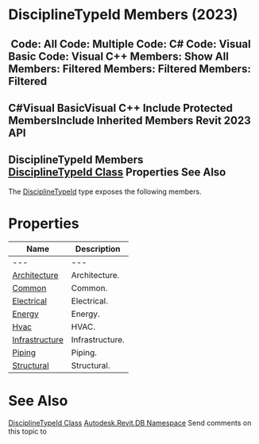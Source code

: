 # DisciplineTypeId Members (2023)

﻿
 Code: All Code: Multiple Code: C# Code: Visual Basic Code: Visual C++  Members: Show All Members: Filtered Members: Filtered Members: Filtered   
---  
C#Visual BasicVisual C++
Include Protected MembersInclude Inherited Members
Revit 2023 API  
---  
DisciplineTypeId Members  
[DisciplineTypeId Class](1f44ffd1-9851-60b4-2754-e82d785bad40.md "DisciplineTypeId Class") Properties See Also  
---  
The [DisciplineTypeId](1f44ffd1-9851-60b4-2754-e82d785bad40.md "DisciplineTypeId Class") type exposes the following members.
# Properties
| Name | Description |
| --- | --- |
| --- | --- | --- |
| [Architecture](915f0073-1d04-2b90-98aa-bd83a155cc0d.md "Architecture Property") | Architecture. |
| [Common](5b6cf262-3ac4-5892-3b00-7ff599b38afc.md "Common Property") | Common. |
| [Electrical](06514779-bae7-d4c2-0897-890130021d70.md "Electrical Property") | Electrical. |
| [Energy](45b396a7-6170-b4e7-888a-866c5ec341d0.md "Energy Property") | Energy. |
| [Hvac](19fec96f-3003-db47-b35f-dcb66b1ff730.md "Hvac Property") | HVAC. |
| [Infrastructure](8033bdb0-f0b7-7bfb-22ba-a6225245c27b.md "Infrastructure Property") | Infrastructure. |
| [Piping](10ca5bb5-7510-fc04-3fd6-134c19a5256d.md "Piping Property") | Piping. |
| [Structural](836b805e-ba8e-65bc-ef34-fad5303a1cce.md "Structural Property") | Structural. |

# See Also
[DisciplineTypeId Class](1f44ffd1-9851-60b4-2754-e82d785bad40.md "DisciplineTypeId Class")
[Autodesk.Revit.DB Namespace](87546ba7-461b-c646-cbb1-2cb8f5bff8b2.md "Autodesk.Revit.DB Namespace")
Send comments on this topic to 